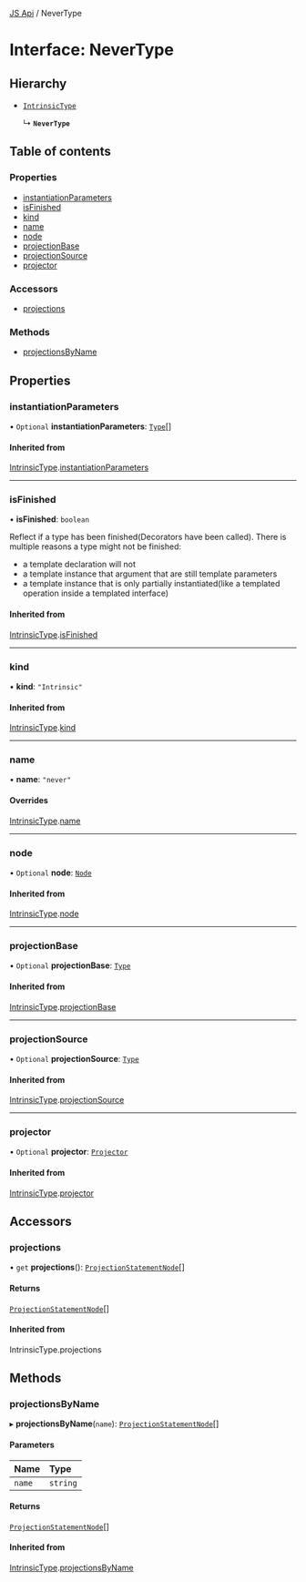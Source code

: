 [JS Api](../index.md) / NeverType

# Interface: NeverType

## Hierarchy

- [`IntrinsicType`](IntrinsicType.md)

  ↳ **`NeverType`**

## Table of contents

### Properties

- [instantiationParameters](NeverType.md#instantiationparameters)
- [isFinished](NeverType.md#isfinished)
- [kind](NeverType.md#kind)
- [name](NeverType.md#name)
- [node](NeverType.md#node)
- [projectionBase](NeverType.md#projectionbase)
- [projectionSource](NeverType.md#projectionsource)
- [projector](NeverType.md#projector)

### Accessors

- [projections](NeverType.md#projections)

### Methods

- [projectionsByName](NeverType.md#projectionsbyname)

## Properties

### instantiationParameters

• `Optional` **instantiationParameters**: [`Type`](../index.md#type)[]

#### Inherited from

[IntrinsicType](IntrinsicType.md).[instantiationParameters](IntrinsicType.md#instantiationparameters)

___

### isFinished

• **isFinished**: `boolean`

Reflect if a type has been finished(Decorators have been called).
There is multiple reasons a type might not be finished:
- a template declaration will not
- a template instance that argument that are still template parameters
- a template instance that is only partially instantiated(like a templated operation inside a templated interface)

#### Inherited from

[IntrinsicType](IntrinsicType.md).[isFinished](IntrinsicType.md#isfinished)

___

### kind

• **kind**: ``"Intrinsic"``

#### Inherited from

[IntrinsicType](IntrinsicType.md).[kind](IntrinsicType.md#kind)

___

### name

• **name**: ``"never"``

#### Overrides

[IntrinsicType](IntrinsicType.md).[name](IntrinsicType.md#name)

___

### node

• `Optional` **node**: [`Node`](../index.md#node)

#### Inherited from

[IntrinsicType](IntrinsicType.md).[node](IntrinsicType.md#node)

___

### projectionBase

• `Optional` **projectionBase**: [`Type`](../index.md#type)

#### Inherited from

[IntrinsicType](IntrinsicType.md).[projectionBase](IntrinsicType.md#projectionbase)

___

### projectionSource

• `Optional` **projectionSource**: [`Type`](../index.md#type)

#### Inherited from

[IntrinsicType](IntrinsicType.md).[projectionSource](IntrinsicType.md#projectionsource)

___

### projector

• `Optional` **projector**: [`Projector`](Projector.md)

#### Inherited from

[IntrinsicType](IntrinsicType.md).[projector](IntrinsicType.md#projector)

## Accessors

### projections

• `get` **projections**(): [`ProjectionStatementNode`](ProjectionStatementNode.md)[]

#### Returns

[`ProjectionStatementNode`](ProjectionStatementNode.md)[]

#### Inherited from

IntrinsicType.projections

## Methods

### projectionsByName

▸ **projectionsByName**(`name`): [`ProjectionStatementNode`](ProjectionStatementNode.md)[]

#### Parameters

| Name | Type |
| :------ | :------ |
| `name` | `string` |

#### Returns

[`ProjectionStatementNode`](ProjectionStatementNode.md)[]

#### Inherited from

[IntrinsicType](IntrinsicType.md).[projectionsByName](IntrinsicType.md#projectionsbyname)
